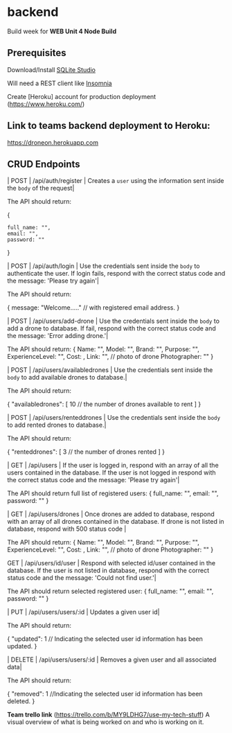 # backend

Build week for **WEB Unit 4 Node Build** 

## Prerequisites
Download/Install [SQLite Studio](https://sqlitestudio.pl/index.rvt?act=download)



Will need a REST client like [Insomnia](https://insomnia.rest/download/)

Create [Heroku] account for production deployment (https://www.heroku.com/)

## Link to teams backend deployment to Heroku:
https://droneon.herokuapp.com



## CRUD Endpoints

| POST | /api/auth/register | Creates a `user` using the information sent inside the `body` of the request|

The API should return:

{
    
    full_name: "",
    email: "",
    password: ""

}

| POST | /api/auth/login | Use the credentials sent inside the `body` to authenticate the user. If login fails, respond with the correct status code and the message: 'Please try again'|

The API should return:

{
    message: "Welcome....." // with registered email address. 
}

| POST | /api/users/add-drone | Use the credentials sent inside the `body` to add a drone to database. If fail, respond with the correct status code and the message: 'Error adding drone.'|

The API should return:
{
    Name: "",
    Model: "",
    Brand: "",
    Purpose: "",
    ExperienceLevel: "",
    Cost: ,
    Link: "", // photo of drone
    Photographer: ""
}

| POST | /api/users/availabledrones | Use the credentials sent inside the `body` to add available drones to database.|

The API should return:

{
  "availabledrones": [
    10 // the number of drones available to rent
  ]
}


| POST | /api/users/renteddrones | Use the credentials sent inside the `body` to add rented drones to database.|

The API should return:

{
  "renteddrones": [
    3 // the number of drones rented
  ]
}

| GET | /api/users | If the user is logged in, respond with an array of all the users contained in the database. If the user is not logged in respond with the correct status code and the message: 'Please try again'|

The API should return full list of registered users:
{
    full_name: "",
    email: "",
    password: ""
}


| GET | /api/users/drones | Once drones are added to database, respond with an array of all drones contained in the database. If drone is not listed in database, respond with 500 status code |

The API should return:
{
    Name: "",
    Model: "",
    Brand: "",
    Purpose: "",
    ExperienceLevel: "",
    Cost: ,
    Link: "", // photo of drone
    Photographer: ""
}


 GET | /api/users/id/user | Respond with selected id/user contained in the database. If the user is not listed in database, respond with the correct status code and the message: 'Could not find user.'|

The API should return selected registered user:
{
    full_name: "",
    email: "",
    password: ""
}


| PUT | /api/users/users/:id | Updates a given user id|

The API should return:

{
  "updated": 1 // Indicating the selected user id information has been updated.
}


| DELETE | /api/users/users/:id | Removes a given user and all associated data|

The API should return:

{
  "removed": 1 //Indicating the selected user id information has been deleted.
}


**Team trello link**
(https://trello.com/b/MY9LDHG7/use-my-tech-stuff)  A visual overview of what is being worked on and who is working on it.




